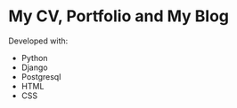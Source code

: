 # My CV, Portfolio and My Blog

Developed with:
<ul>
  <li> Python </li>
  <li> Django </li>
  <li> Postgresql </li>
  <li> HTML </li>
  <li> CSS </li>
</ul>